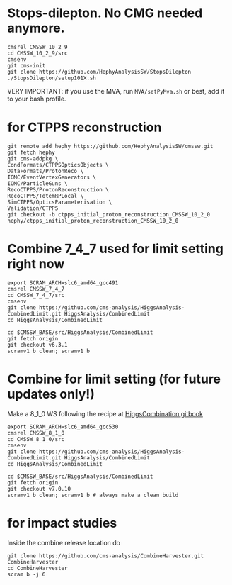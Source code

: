 # Stops-dilepton. No CMG needed anymore.
```
cmsrel CMSSW_10_2_9
cd CMSSW_10_2_9/src
cmsenv
git cms-init
git clone https://github.com/HephyAnalysisSW/StopsDilepton
./StopsDilepton/setup101X.sh
```

VERY IMPORTANT: if you use the MVA, run `MVA/setPyMva.sh` or best, add it to your bash profile.

# for CTPPS reconstruction
```
git remote add hephy https://github.com/HephyAnalysisSW/cmssw.git
git fetch hephy
git cms-addpkg \
CondFormats/CTPPSOpticsObjects \
DataFormats/ProtonReco \
IOMC/EventVertexGenerators \
IOMC/ParticleGuns \
RecoCTPPS/ProtonReconstruction \
RecoCTPPS/TotemRPLocal \
SimCTPPS/OpticsParameterisation \
Validation/CTPPS
git checkout -b ctpps_initial_proton_reconstruction_CMSSW_10_2_0 hephy/ctpps_initial_proton_reconstruction_CMSSW_10_2_0
```

# Combine 7_4_7 used for limit setting right now

```
export SCRAM_ARCH=slc6_amd64_gcc491
cmsrel CMSSW_7_4_7
cd CMSSW_7_4_7/src 
cmsenv
git clone https://github.com/cms-analysis/HiggsAnalysis-CombinedLimit.git HiggsAnalysis/CombinedLimit
cd HiggsAnalysis/CombinedLimit

cd $CMSSW_BASE/src/HiggsAnalysis/CombinedLimit
git fetch origin
git checkout v6.3.1
scramv1 b clean; scramv1 b
```

# Combine for limit setting (for future updates only!)

Make a 8_1_0 WS following the recipe at [HiggsCombination gitbook](https://cms-hcomb.gitbooks.io/combine/content/part1/)
```
export SCRAM_ARCH=slc6_amd64_gcc530
cmsrel CMSSW_8_1_0
cd CMSSW_8_1_0/src 
cmsenv
git clone https://github.com/cms-analysis/HiggsAnalysis-CombinedLimit.git HiggsAnalysis/CombinedLimit
cd HiggsAnalysis/CombinedLimit

cd $CMSSW_BASE/src/HiggsAnalysis/CombinedLimit
git fetch origin
git checkout v7.0.10
scramv1 b clean; scramv1 b # always make a clean build
```

# for impact studies
Inside the combine release location do
```
git clone https://github.com/cms-analysis/CombineHarvester.git CombineHarvester
cd CombineHarvester
scram b -j 6
```
